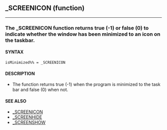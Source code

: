 ## _SCREENICON (function)
---

### The _SCREENICON function returns true (-1) or false (0) to indicate whether the window has been minimized to an icon on the taskbar.

#### SYNTAX

`isMinimized%% = _SCREENICON`

#### DESCRIPTION
* The function returns true (-1) when the program is minimized to the task bar and false (0) when not.


#### SEE ALSO
* [_SCREENICON](./_SCREENICON.md)
* [_SCREENHIDE](./_SCREENHIDE.md)
* [_SCREENSHOW](./_SCREENSHOW.md)
